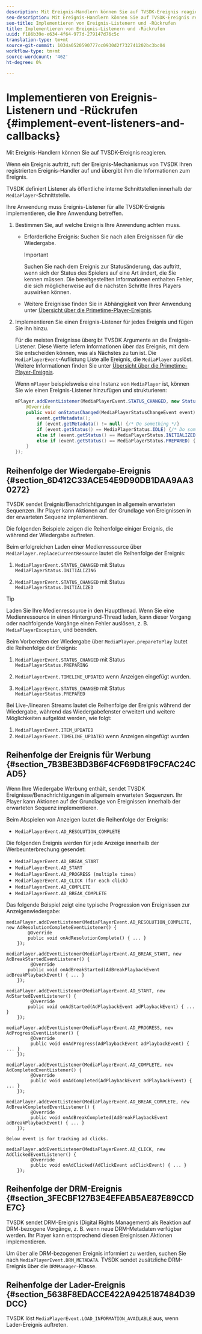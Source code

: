 ```yaml
---
description: Mit Ereignis-Handlern können Sie auf TVSDK-Ereignis reagieren.
seo-description: Mit Ereignis-Handlern können Sie auf TVSDK-Ereignis reagieren.
seo-title: Implementieren von Ereignis-Listenern und -Rückrufen
title: Implementieren von Ereignis-Listenern und -Rückrufen
uuid: f186b39e-e634-4f64-977d-279147d76c5c
translation-type: tm+mt
source-git-commit: 1034a0520590777cc0930d2f732741202bc3bc04
workflow-type: tm+mt
source-wordcount: '462'
ht-degree: 0%

---
```



# Implementieren von Ereignis-Listenern und -Rückrufen {#implement-event-listeners-and-callbacks}

Mit Ereignis-Handlern können Sie auf TVSDK-Ereignis reagieren.

Wenn ein Ereignis auftritt, ruft der Ereignis-Mechanismus von TVSDK Ihren registrierten Ereignis-Handler auf und übergibt ihm die Informationen zum Ereignis.

TVSDK definiert Listener als öffentliche interne Schnittstellen innerhalb der `MediaPlayer`-Schnittstelle.

Ihre Anwendung muss Ereignis-Listener für alle TVSDK-Ereignis implementieren, die Ihre Anwendung betreffen.

1. Bestimmen Sie, auf welche Ereignis Ihre Anwendung achten muss.

   * Erforderliche Ereignis: Suchen Sie nach allen Ereignissen für die Wiedergabe.

      >[!IMPORTANT]
      >
      >Suchen Sie nach dem Ereignis zur Statusänderung, das auftritt, wenn sich der Status des Spielers auf eine Art ändert, die Sie kennen müssen. Die bereitgestellten Informationen enthalten Fehler, die sich möglicherweise auf die nächsten Schritte Ihres Players auswirken können.

   * Weitere Ereignisse finden Sie in Abhängigkeit von Ihrer Anwendung unter [Übersicht über die Primetime-Player-Ereignis](../../android-3x-events-notifications/events-summary/android-3x-events-summary.md).

1. Implementieren Sie einen Ereignis-Listener für jedes Ereignis und fügen Sie ihn hinzu.

   Für die meisten Ereignisse übergibt TVSDK Argumente an die Ereignis-Listener. Diese Werte liefern Informationen über das Ereignis, mit dem Sie entscheiden können, was als Nächstes zu tun ist. Die `MediaPlayerEvent`-Auflistung Liste alle Ereignis, die `MediaPlayer` auslöst. Weitere Informationen finden Sie unter [Übersicht über die Primetime-Player-Ereignis](../../android-3x-events-notifications/events-summary/android-3x-events-summary.md).

   Wenn `mPlayer` beispielsweise eine Instanz von `MediaPlayer` ist, können Sie wie einen Ereignis-Listener hinzufügen und strukturieren:

   ```java
   mPlayer.addEventListener(MediaPlayerEvent.STATUS_CHANGED, new StatusChangeEventListener() { 
       @Override 
       public void onStatusChanged(MediaPlayerStatusChangeEvent event) { 
           event.getMetadata(); 
           if (event.getMetadata() != null) {/* Do something */} 
           if (event.getStatus() == MediaPlayerStatus.IDLE) {/* Do something */} 
           else if (event.getStatus() == MediaPlayerStatus.INITIALIZED) {/* Do something */} 
           else if (event.getStatus() == MediaPlayerStatus.PREPARED) {/* Do something */} 
       } 
   }); 
   ```

## Reihenfolge der Wiedergabe-Ereignis {#section_6D412C33ACE54E9D90DB1DAA9AA30272}

TVSDK sendet Ereignis/Benachrichtigungen in allgemein erwarteten Sequenzen. Ihr Player kann Aktionen auf der Grundlage von Ereignissen in der erwarteten Sequenz implementieren.

Die folgenden Beispiele zeigen die Reihenfolge einiger Ereignis, die während der Wiedergabe auftreten.

Beim erfolgreichen Laden einer Medienressource über `MediaPlayer.replaceCurrentResource` lautet die Reihenfolge der Ereignis:

1. `MediaPlayerEvent.STATUS_CHANGED` mit Status  `MediaPlayerStatus.INITIALIZING`

1. `MediaPlayerEvent.STATUS_CHANGED` mit Status  `MediaPlayerStatus.INITIALIZED`

>[!TIP]
>
>Laden Sie Ihre Medienressource in den Hauptthread. Wenn Sie eine Medienressource in einen Hintergrund-Thread laden, kann dieser Vorgang oder nachfolgende Vorgänge einen Fehler auslösen, z. B. `MediaPlayerException`, und beenden.

Beim Vorbereiten der Wiedergabe über `MediaPlayer.prepareToPlay` lautet die Reihenfolge der Ereignis:

1. `MediaPlayerEvent.STATUS_CHANGED` mit Status  `MediaPlayerStatus.PREPARING`

1. `MediaPlayerEvent.TIMELINE_UPDATED` wenn Anzeigen eingefügt wurden.
1. `MediaPlayerEvent.STATUS_CHANGED` mit Status  `MediaPlayerStatus.PREPARED`

Bei Live-/linearen Streams lautet die Reihenfolge der Ereignis während der Wiedergabe, während das Wiedergabefenster erweitert und weitere Möglichkeiten aufgelöst werden, wie folgt:

1. `MediaPlayerEvent.ITEM_UPDATED`
1. `MediaPlayerEvent.TIMELINE_UPDATED` wenn Anzeigen eingefügt wurden

## Reihenfolge der Ereignis für Werbung {#section_7B3BE3BD3B6F4CF69D81F9CFAC24CAD5}

Wenn Ihre Wiedergabe Werbung enthält, sendet TVSDK Ereignisse/Benachrichtigungen in allgemein erwarteten Sequenzen. Ihr Player kann Aktionen auf der Grundlage von Ereignissen innerhalb der erwarteten Sequenz implementieren.

Beim Abspielen von Anzeigen lautet die Reihenfolge der Ereignis:

* `MediaPlayerEvent.AD_RESOLUTION_COMPLETE`

Die folgenden Ereignis werden für jede Anzeige innerhalb der Werbeunterbrechung gesendet:

* `MediaPlayerEvent.AD_BREAK_START`
* `MediaPlayerEvent.AD_START`
* `MediaPlayerEvent.AD_PROGRESS (multiple times)`
* `MediaPlayerEvent.AD_CLICK (for each click)`
* `MediaPlayerEvent.AD_COMPLETE`
* `MediaPlayerEvent.AD_BREAK_COMPLETE`

Das folgende Beispiel zeigt eine typische Progression von Ereignissen zur Anzeigenwiedergabe:

```
mediaPlayer.addEventListener(MediaPlayerEvent.AD_RESOLUTION_COMPLETE, new AdResolutionCompleteEventListener() { 
        @Override 
        public void onAdResolutionComplete() { ... } 
    }); 
 
mediaPlayer.addEventListener(MediaPlayerEvent.AD_BREAK_START, new AdBreakStartedEventListener() { 
         @Override 
        public void onAdBreakStarted(AdBreakPlaybackEvent adBreakPlaybackEvent) { ... } 
    }); 
 
mediaPlayer.addEventListener(MediaPlayerEvent.AD_START, new AdStartedEventListener() { 
         @Override 
        public void onAdStarted(AdPlaybackEvent adPlaybackEvent) { ... } 
    }); 
 
mediaPlayer.addEventListener(MediaPlayerEvent.AD_PROGRESS, new AdProgressEventListener() { 
         @Override 
         public void onAdProgress(AdPlaybackEvent adPlaybackEvent) { ... } 
    }); 
 
mediaPlayer.addEventListener(MediaPlayerEvent.AD_COMPLETE, new AdCompletedEventListener() { 
         @Override 
         public void onAdCompleted(AdPlaybackEvent adPlaybackEvent) { ... } 
    }); 
 
mediaPlayer.addEventListener(MediaPlayerEvent.AD_BREAK_COMPLETE, new AdBreakCompletedEventListener() { 
         @Override 
         public void onAdBreakCompleted(AdBreakPlaybackEvent adBreakPlaybackEvent) { ... } 
    }); 
 
Below event is for tracking ad clicks. 
 
mediaPlayer.addEventListener(MediaPlayerEvent.AD_CLICK, new AdClickedEventListener() { 
         @Override 
         public void onAdClicked(AdClickEvent adClickEvent) { ... } 
    });
```

## Reihenfolge der DRM-Ereignis {#section_3FECBF127B3E4EFEAB5AE87E89CCDE7C}

TVSDK sendet DRM-Ereignis (Digital Rights Management) als Reaktion auf DRM-bezogene Vorgänge, z. B. wenn neue DRM-Metadaten verfügbar werden. Ihr Player kann entsprechend diesen Ereignissen Aktionen implementieren.

Um über alle DRM-bezogenen Ereignis informiert zu werden, suchen Sie nach `MediaPlayerEvent.DRM_METADATA`. TVSDK sendet zusätzliche DRM-Ereignis über die `DRMManager`-Klasse.

## Reihenfolge der Lader-Ereignis {#section_5638F8EDACCE422A9425187484D39DCC}

TVSDK löst `MediaPlayerEvent.LOAD_INFORMATION_AVAILABLE` aus, wenn Lader-Ereignis auftreten.